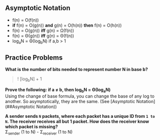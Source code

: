 ## Asymptotic Notation

* f(n) = O(f(n))
* __if__ f(n) = O(g(n)) __and__ g(n) = O(h(n)) __then__ f(n) = O(h(n)) 
* f(n) = O(g(n)) __iff__ g(n) = &Omega;(f(n))
* f(n) = &Theta;(g(n)) __iff__ g(n) = &Theta;(f(n))
* log<sub>a</sub>N = &Theta;(log<sub>b</sub>N) if a,b > 1

## Practice Problems

__What is the number of bits needed to represent number N in base b?__  
>! [log<sub>b</sub>N] + 1

__Prove the following: if a &#8800; b, then log<sub>b</sub>N = &Theta;(log<sub>a</sub>N)__  
Using the change of base formula, you can change the base of any log to another. So asymptotically, they are the same. (See [Asymptotic Notation](##Asymptotic Notation))

__A sender sends `N` packets, where each packet has a unique ID from `1 to N`. The receiver receives all but 1 packet. How does the receiver know which packet is missing?__  
&Sigma;<sub>sender</sub> (1 to N) - &Sigma;<sub>receiver</sub> (1 to N)
